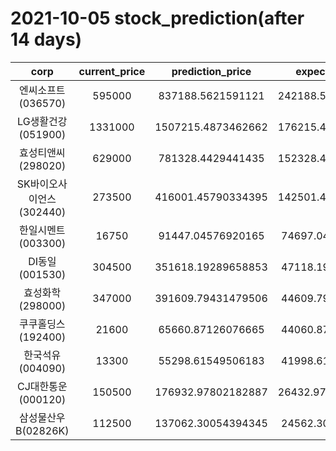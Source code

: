 # 2021-10-05 stock_prediction(after 14 days)

|   corp   |   current_price   |   prediction_price   |   expected_profit   |
|:--------:|:-----------------:|:--------------------:|:-------------------:|
|엔씨소프트(036570)|595000|837188.5621591121|242188.56215911207|
|LG생활건강(051900)|1331000|1507215.4873462662|176215.48734626616|
|효성티앤씨(298020)|629000|781328.4429441435|152328.44294414355|
|SK바이오사이언스(302440)|273500|416001.45790334395|142501.45790334395|
|한일시멘트(003300)|16750|91447.04576920165|74697.04576920165|
|DI동일(001530)|304500|351618.19289658853|47118.19289658853|
|효성화학(298000)|347000|391609.79431479506|44609.79431479506|
|쿠쿠홀딩스(192400)|21600|65660.87126076665|44060.87126076665|
|한국석유(004090)|13300|55298.61549506183|41998.61549506183|
|CJ대한통운(000120)|150500|176932.97802182887|26432.978021828865|
|삼성물산우B(02826K)|112500|137062.30054394345|24562.30054394345|
